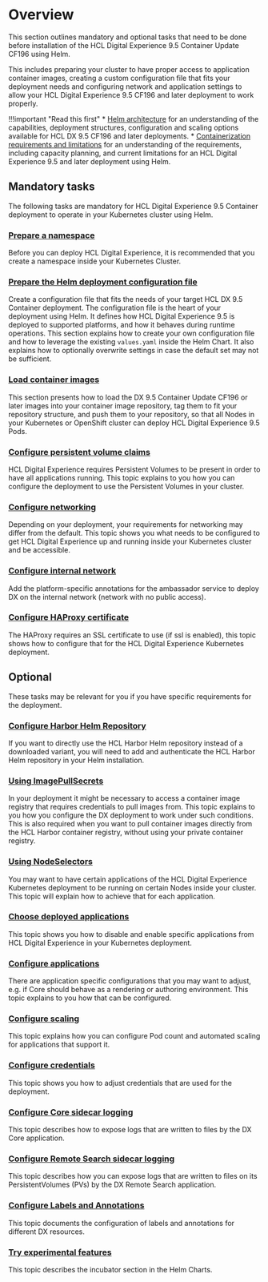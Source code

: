 # Overview
This section outlines mandatory and optional tasks that need to be done before installation of the HCL Digital Experience 9.5 Container Update CF196 using Helm.

This includes preparing your cluster to have proper access to application container images, creating a custom configuration file that fits your deployment needs and configuring network and application settings to allow your HCL Digital Experience 9.5 CF196 and later deployment to work properly.

!!!important "Read this first"
    * [Helm architecture](../../architecture/helm_overview.md) for an understanding of the capabilities, deployment structures, configuration and scaling options available for HCL DX 9.5 CF196 and later deployments.
    * [Containerization requirements and limitations](../../../systemrequirements/9.5_all/supportedsoftware.md#kubernetes) for an understanding of the requirements, including capacity planning, and current limitations for an HCL Digital Experience 9.5 and later deployment using Helm.


## Mandatory tasks

The following tasks are mandatory for HCL Digital Experience 9.5 Container deployment to operate in your Kubernetes cluster using Helm.

### [Prepare a namespace](prepare_namespace.md)
Before you can deploy HCL Digital Experience, it is recommended that you create a namespace inside your Kubernetes Cluster.

### [Prepare the Helm deployment configuration file](prepare_configuration.md)
Create a configuration file that fits the needs of your target HCL DX 9.5 Container deployment. The configuration file is the heart of your deployment using Helm. It defines how HCL Digital Experience 9.5 is deployed to supported platforms, and how it behaves during runtime operations. This section explains how to create your own configuration file and how to leverage the existing `values.yaml` inside the Helm Chart. It also explains how to optionally overwrite settings in case the default set may not be sufficient.

### [Load container images](prepare_load_images.md)
This section presents how to load the DX 9.5 Container Update CF196 or later images into your container image repository, tag them to fit your repository structure, and push them to your repository, so that all Nodes in your Kubernetes or OpenShift cluster can deploy HCL Digital Experience 9.5 Pods.

### [Configure persistent volume claims](prepare_persistent_volume_claims.md)
HCL Digital Experience requires Persistent Volumes to be present in order to have all applications running. This topic explains to you how you can configure the deployment to use the Persistent Volumes in your cluster.

### [Configure networking](prepare_configure_networking.md)
Depending on your deployment, your requirements for networking may differ from the default. This topic shows you what needs to be configured to get HCL Digital Experience up and running inside your Kubernetes cluster and be accessible.

### [Configure internal network](optional_internal_networking.md)
Add the platform-specific annotations for the ambassador service to deploy DX on the internal network \(network with no public access\).

### [Configure HAProxy certificate](prepare_ingress_certificate.md)
The HAProxy requires an SSL certificate to use (if ssl is enabled), this topic shows how to configure that for the HCL Digital Experience Kubernetes deployment.

## Optional
These tasks may be relevant for you if you have specific requirements for the deployment.

### [Configure Harbor Helm Repository](optional_configure_harbor_helm_repo.md)
If you want to directly use the HCL Harbor Helm repository instead of a downloaded variant, you will need to add and authenticate the HCL Harbor Helm repository in your Helm installation.

### [Using ImagePullSecrets](optional_imagepullsecrets.md)
In your deployment it might be necessary to access a container image registry that requires credentials to pull images from. This topic explains to you how you configure the DX deployment to work under such conditions. This is also required when you want to pull container images directly from the HCL Harbor container registry, without using your private container registry.

### [Using NodeSelectors](optional_nodeselectors.md)
You may want to have certain applications of the HCL Digital Experience Kubernetes deployment to be running on certain Nodes inside your cluster. This topic will explain how to achieve that for each application.

### [Choose deployed applications](optional_disable_apps.md)
This topic shows you how to disable and enable specific applications from HCL Digital Experience in your Kubernetes deployment.

### [Configure applications](optional_configure_apps.md)
There are application specific configurations that you may want to adjust, e.g. if Core should behave as a rendering or authoring environment. This topic explains to you how that can be configured.

### [Configure scaling](optional_configure_scaling.md)
This topic explains how you can configure Pod count and automated scaling for applications that support it.

### [Configure credentials](optional_configure_credentials.md)
This topic shows you how to adjust credentials that are used for the deployment.

### [Configure Core sidecar logging](optional_core_sidecar_log.md)
This topic describes how to expose logs that are written to files by the DX Core application.
### [Configure Remote Search sidecar logging](optional_rs_sidecar_log.md)
This topic describes how you can expose logs that are written to files on its PersistentVolumes \(PVs\) by the DX Remote Search application.

### [Configure Labels and Annotations](optional_labels_annotations.md)
This topic documents the configuration of labels and annotations for different DX resources.
### [Try experimental features](optional_experimental_features.md)
This topic describes the incubator section in the Helm Charts.
